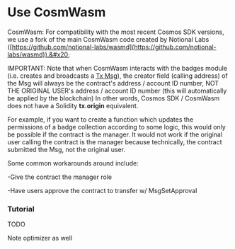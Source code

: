 # Use CosmWasm

CosmWasm: For compatibility with the most recent Cosmos SDK versions, we use a fork of the main CosmWasm code created by Notional Labs ([https://github.com/notional-labs/wasmd](https://github.com/notional-labs/wasmd)).&#x20;

IMPORTANT: Note that when CosmWasm interacts with the badges module (i.e. creates and broadcasts a [Tx Msg](../need-to-know/tx-msg-interfaces.md)), the creator field (calling address) of the Msg will always be the contract's address / account ID number, NOT THE ORIGINAL USER's address / account ID number (this will automatically be applied by the blockchain) In other words, Cosmos SDK / CosmWasm does not have a Solidity **tx.origin** equivalent.

For example, if you want to create a function which updates the permissions of a badge collection according to some logic, this would only be possible if the contract is the manager. It would not work if the original user calling the contract is the manager because technically, the contract submitted the Msg, not the original user.&#x20;



Some common workarounds around include:

\-Give the contract the manager role

\-Have users approve the contract to transfer w/ MsgSetApproval

### Tutorial

TODO



Note optimizer as well
